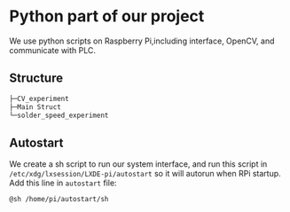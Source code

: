 # Python part of our project

We use python scripts on Raspberry Pi,including interface, OpenCV, and communicate with PLC.

## Structure

```bash
├─CV_experiment
├─Main Struct
└─solder_speed_experiment
```

## Autostart

We create a sh script to run our system interface, and run this script in `/etc/xdg/lxsession/LXDE-pi/autostart` so it will autorun when RPi startup.
Add this line in `autostart` file:

```bash
@sh /home/pi/autostart/sh
```
